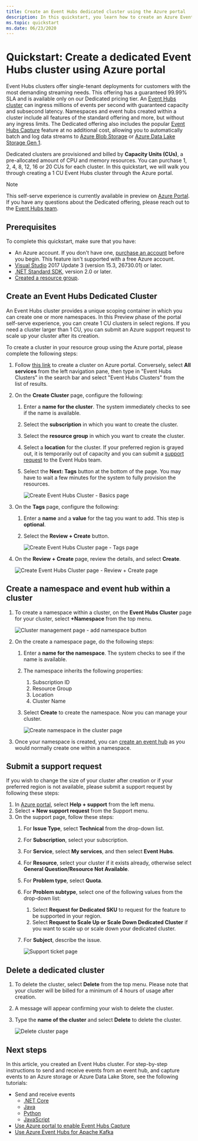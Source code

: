 ```yaml
---
title: Create an Event Hubs dedicated cluster using the Azure portal
description: In this quickstart, you learn how to create an Azure Event Hubs cluster using Azure portal.
ms.topic: quickstart
ms.date: 06/23/2020
---
```


# Quickstart: Create a dedicated Event Hubs cluster using Azure portal 
Event Hubs clusters offer single-tenant deployments for customers with the most demanding streaming needs. This offering has a guaranteed 99.99% SLA and is available only on our Dedicated pricing tier. An [Event Hubs cluster](event-hubs-dedicated-overview.md) can ingress millions of events per second with guaranteed capacity and subsecond latency. Namespaces and event hubs created within a cluster include all features of the standard offering and more, but without any ingress limits. The Dedicated offering also includes the popular [Event Hubs Capture](event-hubs-capture-overview.md) feature at no additional cost, allowing you to automatically batch and log data streams to [Azure Blob Storage](../storage/blobs/storage-blobs-introduction.md) or [Azure Data Lake Storage Gen 1](../data-lake-store/data-lake-store-overview.md).

Dedicated clusters are provisioned and billed by **Capacity Units (CUs)**, a pre-allocated amount of CPU and memory resources. You can purchase 1, 2, 4, 8, 12, 16 or 20 CUs for each cluster. In this quickstart, we will walk you through creating a 1 CU Event Hubs cluster through the Azure portal.

> [!NOTE]
> This self-serve experience is currently available in preview on [Azure Portal](https://aka.ms/eventhubsclusterquickstart). If you have any questions about the Dedicated offering, please reach out to the [Event Hubs team](mailto:askeventhubs@microsoft.com).


## Prerequisites
To complete this quickstart, make sure that you have:

- An Azure account. If you don't have one, [purchase an account](https://azure.microsoft.com/pricing/purchase-options/pay-as-you-go/) before you begin. This feature isn't supported with a free Azure account. 
- [Visual Studio](https://visualstudio.microsoft.com/vs/) 2017 Update 3 (version 15.3, 26730.01) or later.
- [.NET Standard SDK](https://dotnet.microsoft.com/download), version 2.0 or later.
- [Created a resource group](../event-hubs/event-hubs-create.md#create-a-resource-group).

## Create an Event Hubs Dedicated Cluster
An Event Hubs cluster provides a unique scoping container in which you can create one or more namespaces. In this Preview phase of the portal self-serve experience, you can create 1 CU clusters in select regions. If you need a cluster larger than 1 CU, you can submit an Azure support request to scale up your cluster after its creation.

To create a cluster in your resource group using the Azure portal, please complete the following steps:

1. Follow [this link](https://aka.ms/eventhubsclusterquickstart) to create a cluster on Azure portal. Conversely, select **All services** from the left navigation pane, then type in "Event Hubs Clusters" in the search bar and select "Event Hubs Clusters" from the list of results.
2. On the **Create Cluster** page, configure the following:
    1. Enter a **name for the cluster**. The system immediately checks to see if the name is available.
    2. Select the **subscription** in which you want to create the cluster.
    3. Select the **resource group** in which you want to create the cluster.
    4. Select a **location** for the cluster. If your preferred region is grayed out, it is temporarily out of capacity and you can submit a [support request](#submit-a-support-request) to the Event Hubs team.
    5. Select the **Next: Tags** button at the bottom of the page. You may have to wait a few minutes for the system to fully provision the resources.

        ![Create Event Hubs Cluster - Basics page](./media/event-hubs-dedicated-cluster-create-portal/create-event-hubs-clusters-basics-page.png)
3. On the **Tags** page, configure the following:
    1. Enter a **name** and a **value** for the tag you want to add. This step is **optional**.  
    2. Select the **Review + Create** button.

        ![Create Event Hubs Cluster page - Tags page](./media/event-hubs-dedicated-cluster-create-portal/create-event-hubs-clusters-tags-page.png)
4. On the **Review + Create** page, review the details, and select **Create**. 

    ![Create Event Hubs Cluster page - Review + Create page](./media/event-hubs-dedicated-cluster-create-portal/create-event-hubs-clusters-review-create-page.png)

## Create a namespace and event hub within a cluster

1. To create a namespace within a cluster, on the **Event Hubs Cluster** page for your cluster, select **+Namespace** from the top menu.

    ![Cluster management page - add namespace button](./media/event-hubs-dedicated-cluster-create-portal/cluster-management-page-add-namespace-button.png)
2. On the create a namespace page, do the following steps:
    1. Enter a **name for the namespace**.  The system checks to see if the name is available.
    2. The namespace inherits the following properties:
        1. Subscription ID
        2. Resource Group
        3. Location
        4. Cluster Name
    3. Select **Create** to create the namespace. Now you can manage your cluster.  

        ![Create namespace in the cluster page](./media/event-hubs-dedicated-cluster-create-portal/create-namespace-cluster-page.png)
3. Once your namespace is created, you can [create an event hub](event-hubs-create.md#create-an-event-hub) as you would normally create one within a namespace. 


## Submit a support request

If you wish to change the size of your cluster after creation or if your preferred region is not available, please submit a support request by following these steps:

1. In [Azure portal](https://portal.azure.com), select **Help + support** from the left menu.
2. Select **+ New support request** from the Support menu.
3. On the support page, follow these steps:
    1. For **Issue Type**, select **Technical** from the drop-down list.
    2. For **Subscription**, select your subscription.
    3. For **Service**, select **My services**, and then select **Event Hubs**.
    4. For **Resource**, select your cluster if it exists already, otherwise select **General Question/Resource Not Available**.
    5. For **Problem type**, select **Quota**.
    6. For **Problem subtype**, select one of the following values from the drop-down list:
        1. Select **Request for Dedicated SKU** to request for the feature to be supported in your region.
        2. Select **Request to Scale Up or Scale Down Dedicated Cluster** if you want to scale up or scale down your dedicated cluster. 
    7. For **Subject**, describe the issue.

        ![Support ticket page](./media/event-hubs-dedicated-cluster-create-portal/support-ticket.png)

 ## Delete a dedicated cluster
 
1. To delete the cluster, select **Delete** from the top menu. Please note that your cluster will be billed for a minimum of 4 hours of usage after creation. 
2. A message will appear confirming your wish to delete the cluster.
3. Type the **name of the cluster** and select **Delete** to delete the cluster.

    ![Delete cluster page](./media/event-hubs-dedicated-cluster-create-portal/delete-cluster-page.png)


## Next steps
In this article, you created an Event Hubs cluster. For step-by-step instructions to send and receive events from an event hub, and capture events to an Azure storage or Azure Data Lake Store, see the following tutorials:

- Send and receive events 
    - [.NET Core](get-started-dotnet-standard-send-v2.md)
    - [Java](get-started-java-send-v2.md)
    - [Python](get-started-python-send-v2.md)
    - [JavaScript](get-started-java-send-v2.md)
- [Use Azure portal to enable Event Hubs Capture](event-hubs-capture-enable-through-portal.md)
- [Use Azure Event Hubs for Apache Kafka](event-hubs-for-kafka-ecosystem-overview.md)
